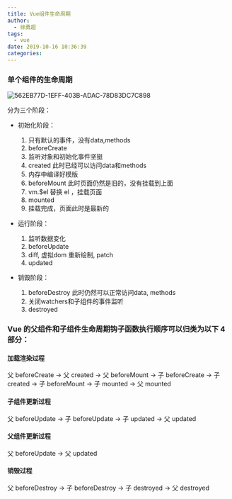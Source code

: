 ```yaml
---
title: Vue组件生命周期
author:
  - 徐勇超
tags:
  - vue
date: 2019-10-16 10:36:39
categories:
---
```


### 单个组件的生命周期
![562EB77D-1EFF-403B-ADAC-78D83DC7C898](562EB77D-1EFF-403B-ADAC-78D83DC7C898.png)

分为三个阶段：

* 初始化阶段：
    1. 只有默认的事件，没有data,methods
    2. beforeCreate
    3. 监听对象和初始化事件坚挺
    4. created 此时已经可以访问data和methods
    5. 内存中编译好模版
    6. beforeMount 此时页面仍然是旧的，没有挂载到上面
    7. vm.$el 替换 el ，挂载页面
    8. mounted
    9. 挂载完成，页面此时是最新的
    
* 运行阶段：
    1.  监听数据变化
    2.  beforeUpdate
    3.  diff, 虚拟dom 重新绘制, patch
    4.  updated
* 销毁阶段：
    1. beforeDestroy 此时仍然可以正常访问data, methods
    2. 关闭watchers和子组件的事件监听
    3. destroyed

### Vue 的父组件和子组件生命周期钩子函数执行顺序可以归类为以下 4 部分：
#### 加载渲染过程
父 beforeCreate -> 父 created -> 父 beforeMount -> 子 beforeCreate -> 子 created -> 子 beforeMount -> 子 mounted -> 父 mounted
#### 子组件更新过程
父 beforeUpdate -> 子 beforeUpdate -> 子 updated -> 父 updated
#### 父组件更新过程
父 beforeUpdate -> 父 updated
#### 销毁过程
父 beforeDestroy -> 子 beforeDestroy -> 子 destroyed -> 父 destroyed
